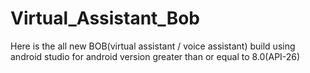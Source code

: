 # Virtual_Assistant_Bob
 Here is the all new BOB(virtual assistant / voice assistant) build using android studio for android version greater than or equal to 8.0(API-26)
